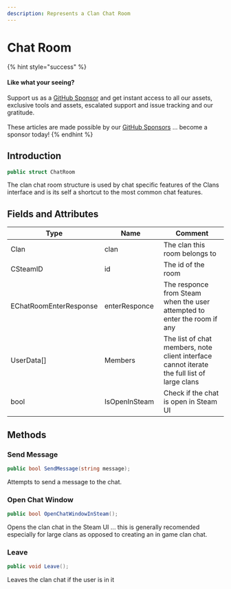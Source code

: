 ```yaml
---
description: Represents a Clan Chat Room
---
```


# Chat Room

{% hint style="success" %}
#### Like what your seeing?

Support us as a [GitHub Sponsor](../../../../become-a-sponsor/) and get instant access to all our assets, exclusive tools and assets, escalated support and issue tracking and our gratitude.\
\
These articles are made possible by our [GitHub Sponsors](../../../../become-a-sponsor/) ... become a sponsor today!
{% endhint %}

## Introduction

```csharp
public struct ChatRoom
```

The clan chat room structure is used by chat specific features of the Clans interface and is its self a shortcut to the most common chat features.

## Fields and Attributes

<table><thead><tr><th width="193.7178270108939">Type</th><th width="150">Name</th><th width="379.4856019593156">Comment</th></tr></thead><tbody><tr><td>Clan</td><td>clan</td><td>The clan this room belongs to</td></tr><tr><td>CSteamID</td><td>id</td><td>The id of the room</td></tr><tr><td>EChatRoomEnterResponse</td><td>enterResponce</td><td>The responce from Steam when the user attempted to enter the room if any</td></tr><tr><td>UserData[]</td><td>Members</td><td>The list of chat members, note client interface cannot iterate the full list of large clans</td></tr><tr><td>bool</td><td>IsOpenInSteam</td><td>Check if the chat is open in Steam UI</td></tr></tbody></table>

## Methods

### Send Message

```csharp
public bool SendMessage(string message);
```

Attempts to send a message to the chat.

### Open Chat Window

```csharp
public bool OpenChatWindowInSteam();
```

Opens the clan chat in the Steam UI ... this is generally recomended especially for large clans as opposed to creating an in game clan chat.

### Leave

```csharp
public void Leave();
```

Leaves the clan chat if the user is in it
